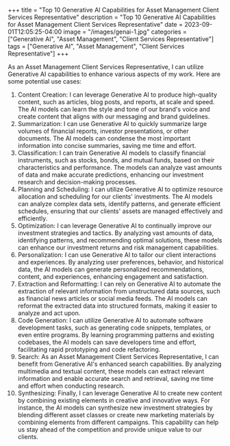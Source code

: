 +++
title = "Top 10 Generative AI Capabilities for Asset Management Client Services Representative"
description = "Top 10 Generative AI Capabilities for Asset Management Client Services Representative"
date = 2023-09-01T12:05:25-04:00
image = "/images/genai-1.jpg"
categories = ["Generative AI", "Asset Management", "Client Services Representative"]
tags = ["Generative AI", "Asset Management", "Client Services Representative"]
+++

As an Asset Management Client Services Representative, I can utilize Generative AI capabilities to enhance various aspects of my work. Here are some potential use cases:

1. Content Creation: I can leverage Generative AI to produce high-quality content, such as articles, blog posts, and reports, at scale and speed. The AI models can learn the style and tone of our brand's voice and create content that aligns with our messaging and brand guidelines.
2. Summarization: I can use Generative AI to quickly summarize large volumes of financial reports, investor presentations, or other documents. The AI models can condense the most important information into concise summaries, saving me time and effort.
3. Classification: I can train Generative AI models to classify financial instruments, such as stocks, bonds, and mutual funds, based on their characteristics and performance. The models can analyze vast amounts of data and make accurate predictions, enhancing our investment research and decision-making processes.
4. Planning and Scheduling: I can utilize Generative AI to optimize resource allocation and scheduling for our clients' investments. The AI models can analyze complex data sets, identify patterns, and generate efficient schedules, ensuring that our clients' assets are managed effectively and efficiently.
5. Optimization: I can leverage Generative AI to continually improve our investment strategies and tactics. By analyzing vast amounts of data, identifying patterns, and recommending optimal solutions, these models can enhance our investment returns and risk management capabilities.
6. Personalization: I can use Generative AI to tailor our client interactions and experiences. By analyzing user preferences, behavior, and historical data, the AI models can generate personalized recommendations, content, and experiences, enhancing engagement and satisfaction.
7. Extraction and Reformatting: I can rely on Generative AI to automate the extraction of relevant information from unstructured data sources, such as financial news articles or social media feeds. The AI models can reformat the extracted data into structured formats, making it easier to analyze and act upon.
8. Code Generation: I can utilize Generative AI to automate software development tasks, such as generating code snippets, templates, or even entire programs. By learning programming patterns and existing codebases, the AI models can save developers time and effort, facilitating rapid prototyping and code refactoring.
9. Search: As an Asset Management Client Services Representative, I can benefit from Generative AI's enhanced search capabilities. By analyzing multimedia and textual content, these models can extract relevant information and enable accurate search and retrieval, saving me time and effort when conducting research.
10. Synthesizing: Finally, I can leverage Generative AI to create new content by combining existing elements in creative and innovative ways. For instance, the AI models can synthesize new investment strategies by blending different asset classes or create new marketing materials by combining elements from different campaigns. This capability can help us stay ahead of the competition and provide unique value to our clients.